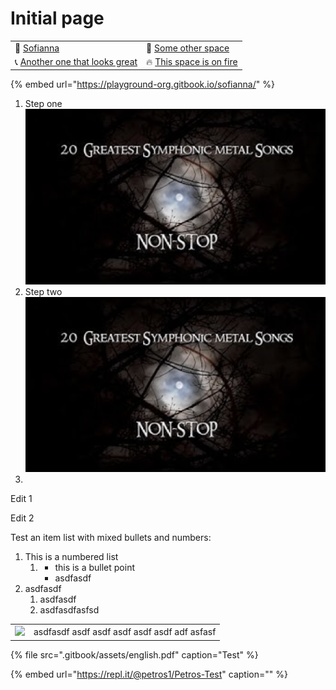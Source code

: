 # Initial page

|  |  |
| :--- | :--- |
| 🎉 [Sofianna](https://playground-org.gitbook.io/sofianna/) | 🚗 [Some other space](https://playground-org.gitbook.io/sofianna/) |
| 📞 [Another one that looks great](https://playground-org.gitbook.io/playground/) | 🔥 [This space is on fire](https://playground-org.gitbook.io/playground/) |

{% embed url="https://playground-org.gitbook.io/sofianna/" %}



1. Step one ![](.gitbook/assets/screenshot-2020-12-07-at-16.20.55.png) 
2. Step two ![](.gitbook/assets/screenshot-2020-12-07-at-16.20.55.png) 
3. 
Edit 1

Edit 2

Test an item list with mixed bullets and numbers:

1. This is a numbered list
   1. * this is a bullet point
      * asdfasdf
2. asdfasdf
   1. asdfasdf
   2. asdfasdfasfsd

|  |  |
| :--- | :--- |
| ![](https://user-images.githubusercontent.com/28818/100020252-316fb880-2de8-11eb-8977-3b27cd4a68a0.png) | asdfasdf asdf asdf asdf asdf asdf adf asfasf |

{% file src=".gitbook/assets/english.pdf" caption="Test" %}

{% embed url="https://repl.it/@petros1/Petros-Test" caption="" %}

